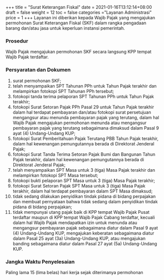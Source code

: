+++
title = "Surat Keterangan Fiskal"
date = 2021-01-16T13:12:14+08:00
draft = false
weight = 12
toc = false
categories ="Layanan Administrasi"
price = 1
+++
Layanan ini diberikan kepada Wajib Pajak yang mengajukan permohonan Surat Keterangan Fiskal (SKF) dalam rangka pengadaan barang dan/atau jasa untuk keperluan instansi pemerintah.

### Prosedur
Wajib Pajak mengajukan permohonan SKF secara langsung KPP tempat Wajib Pajak terdaftar.

### Persyaratan dan Dokumen
1. surat permohonan SKF;
2. telah menyampaikan SPT Tahunan PPh untuk Tahun Pajak terakhir dan melampirkan fotokopi SPT Tahunan PPh tersebut;
3. fotokopi tanda terima pelaporan SPT Tahunan PPh untuk Tahun Pajak terakhir;
4. fotokopi Surat Setoran Pajak PPh Pasal 29 untuk Tahun Pajak terakhir dalam hal terdapat pembayaran dan/atau fotokopi surat persetujuan mengangsur atau menunda pembayaran pajak yang terutang, dalam hal Wajib Pajak mengajukan permohonan menunda atau mengangsur pembayaran pajak yang terutang sebagaimana dimaksud dalam Pasal 9 ayat (4) Undang-Undang KUP;
5. fotokopi Surat Pemberitahuan Pajak Terutang PBB Tahun Pajak terakhir, dalam hal kewenangan pemungutannya berada di Direktorat Jenderal Pajak;
6. fotokopi Surat Tanda Terima Setoran Pajak Bumi dan Bangunan Tahun Pajak terakhir, dalam hal kewenangan pemungutannya berada di Direktorat Jenderal Pajak;
7. telah menyampaikan SPT Masa untuk 3 (tiga) Masa Pajak terakhir dan melampirkan fotokopi SPT Masa tersebut;
8. fotokopi bukti pelaporan SPT Masa untuk 3 (tiga) Masa Pajak terakhir;
9. fotokopi Surat Setoran Pajak SPT Masa untuk 3 (tiga) Masa Pajak terakhir, dalam hal terdapat pembayaran dalam SPT Masa dimaksud;
10. tidak sedang dilakukan penyidikan tindak pidana di bidang perpajakan dan membuat pernyataan bahwa tidak sedang dalam penyidikan tindak pidana di bidang perpajakan;
11. tidak mempunyai utang pajak baik di KPP tempat Wajib Pajak Pusat terdaftar maupun di KPP tempat Wajib Pajak Cabang terdaftar, kecuali dalam hal Wajib Pajak mendapatkan izin untuk menunda atau mengangsur pembayaran pajak sebagaimana diatur dalam Pasal 9 ayat (4) Undang-Undang KUP, mengajukan keberatan sebagaimana diatur dalam Pasal 25 ayat (3a) Undang-Undang KUP, atau mengajukan banding sebagaimana diatur  dalam  Pasal 27 ayat (5a) Undang-Undang KUP.

### Jangka Waktu Penyelesaian
Paling lama 15 (lima belas) hari kerja sejak diterimanya permohonan 